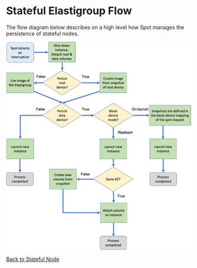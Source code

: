 # Stateful Elastigroup Flow

The flow diagram below describes on a high level how Spot manages the persistence of stateful nodes.

<img src="/elastigroup/_media/stateful-process-flow.png" />

[Back to Stateful Node](elastigroup/features/stateful-instance/)
